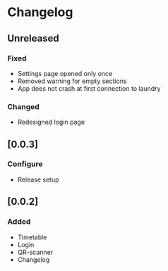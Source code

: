 # Changelog

## Unreleased

### Fixed

 - Settings page opened only once
 - Removed warning for empty sections
 - App does not crash at first connection to laundry

### Changed

 - Redesigned login page

## [0.0.3]

### Configure

 - Release setup

## [0.0.2]

### Added

 - Timetable
 - Login
 - QR-scanner
 - Changelog
